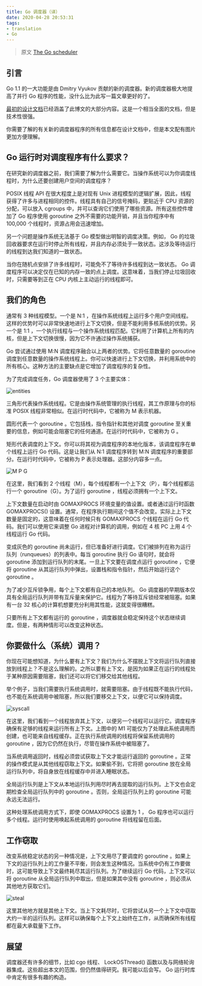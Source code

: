 ```yaml
---
title: Go 调度器（译）
date: 2020-04-28 20:53:31
tags:
- translation
- Go
---
```


> 原文 [The Go scheduler](https://morsmachine.dk/go-scheduler)

<!--more-->

## 引言

Go 1.1 的一大功能是由 Dmitry Vyukov 贡献的新的调度器。新的调度器极大地提高了并行 Go 程序的性能，没什么比为此写一篇文章更好的了。

[最初的设计文档](https://docs.google.com/document/d/1TTj4T2JO42uD5ID9e89oa0sLKhJYD0Y_kqxDv3I3XMw)已经涵盖了此博文的大部分内容。这是一个相当全面的文档，但是技术性很强。

你需要了解的有关新的调度器程序的所有信息都在设计文档中，但是本文配有图片更加方便理解。

## Go 运行时对调度程序有什么要求？

在研究新的调度器之前，我们需要了解为什么需要它。当操作系统可以为你调度线程时，为什么还要创建用户空间的调度程序？

POSIX 线程 API 在很大程度上是对现有 Unix 进程模型的逻辑扩展，因此，线程获得了许多与进程相同的控件。线程具有自己的信号掩码，更贴近于 CPU 资源的分配，可以放入 cgroups 中，并可以查询它们使用了哪些资源。所有这些控件增加了 Go 程序使用 goroutine 之外不需要的功能开销，并且当你程序中有 100,000 个线程时，资源占用会迅速增加。

另一个问题是操作系统无法基于 Go 模型做出明智的调度决策。例如， Go 的垃圾回收器要求在运行时停止所有线程，并且内存必须处于一致状态。这涉及等待运行的线程到达我们知道的一致状态。

当你在随机点安排了许多线程时，可能免不了等待许多线程到达一致状态。 Go 调度程序可以决定仅在已知的内存一致的点上调度。这意味着，当我们停止垃圾回收时，只需要等到正在 CPU 内核上主动运行的线程即可。

## 我们的角色

通常有 3 种线程模型。一个是 N:1 ，在操作系统线程上运行多个用户空间线程。这样的优势时可以非常快速地进行上下文切换，但是不能利用多核系统的优势。另一个是 1:1 ，一个执行线程与一个操作系统线程匹配。它利用了计算机上所有的内核，但是上下文切换很慢，因为它不许通过操作系统捕获。

Go 尝试通过使用 M:N 调度程序融合以上两者的优势。它将任意数量的 goroutine 调度到任意数量的操作系统线程上。你可以快速进行上下文切换，并利用系统中的所有核心。这种方法的主要缺点是它增加了调度程序的复杂性。

为了完成调度任务，Go 调度器使用了 3 个主要实体：

![entities](entities.jpg)

三角形代表操作系统线程。它是由操作系统管理的执行线程，其工作原理与你的标准 POSIX 线程非常相似。在运行时代码中，它被称为 M 表示机器。

圆形代表一个 goroutine 。它包括栈，指令指针和其他对调度 goroutine 至关重要的信息，例如可能会阻塞它的任何通道。在运行时代码中，它被称为 G 。

矩形代表调度的上下文。你可以将其视为调度程序的本地化版本，该调度程序在单个线程上运行 Go 代码。这是让我们从 N:1 调度程序转到 M:N 调度程序的重要部分。在运行时代码中，它被称为 P 表示处理器。这部分内容多一点。

![M P G](in-motion.jpg)

在这里，我们看到 2 个线程（M），每个线程都有一个上下文（P），每个线程都运行一个 goroutine（G）。为了运行 goroutine ，线程必须拥有一个上下文。

上下文数量在启动时由 GOMAXPROCS 环境变量的值设置。或者通过运行时函数 GOMAXPROCS() 设置。通常，在程序执行期间这个值不会改变。实际上上下文数量是固定的，这意味着在任何时候只有 GOMAXPROCS 个线程在运行 Go 代码。我们可以使用它来调整 Go 进程对计算机的调用，例如在 4 核 PC 上用 4 个线程运行 Go 代码。

变成灰色的 goroutine 尚未运行，但已准备好进行调度。它们被排列在称为运行队列（runqueues）的列表中。每当 goroutine 执行 Go 语句时，就会将 goroutine 添加到运行队列的末尾。一旦上下文要在调度点运行 goroutine ，它便将 goroutine 从其运行队列中弹出，设置栈和指令指针，然后开始运行这个 goroutine 。

为了减少互斥锁争用，每个上下文都有自己的本地队列。 Go 调度器的早期版本仅具有全局运行队列并带有互斥量来保护它。线程为了等待互斥锁经常被阻塞。如果有一台 32 核心的计算机想要充分利用其性能，这就变得很糟糕。

只要所有上下文都有运行的 goroutine ，调度器就会稳定保持这个状态继续调度。但是，有两种情形可以改变这种状态。

## 你要做什么（系统）调用？

你现在可能想知道，为什么要有上下文？我们为什么不摆脱上下文将运行队列直接放到线程上？不是这么理解的。之所以要有上下文，是因为如果正在运行的线程处于某种原因需要阻塞，我们还可以将它们移交给其他线程。

举个例子，当我们需要执行系统调用时，就需要阻塞。由于线程既不能执行代码，也不能在系统调用中被阻塞，所以我们要移交上下文，以便它可以保持调度。

![syscall](syscall.jpg)

在这里，我们看到一个线程放弃其上下文，以便另一个线程可以运行它。调度程序确保有足够的线程来运行所有上下文。上图中的 M1 可能仅为了处理此系统调用而创建，也可能来自线程缓存。正在执行系统调用的线程将保留系统调用的 goroutine ，因为它仍然在执行，尽管在操作系统中被阻塞了。

当系统调用返回时，线程必须尝试获取上下文才能运行返回的 goroutine 。正常的操作模式是从其他线程窃取上下文。如果偷不到，它将把 goroutine 放在全局运行队列中，将自身放在线程缓存中并进入睡眠状态。

全局运行队列是上下文从本地运行队列用尽时再去提取的运行队列。上下文也会定期检查全局运行队列中的 goroutine 。否则，全局运行队列上的 goroutine 可能永远无法运行。

这种处理系统调用方式下，即使 GOMAXPROCS 设置为 1 ， Go 程序也可以运行多个线程。运行时使用唤起系统调用的 goroutine 将线程留在后面。

## 工作窃取

改变系统稳定状态的另一种情况是，上下文用尽了要调度的 goroutine 。如果上下文的运行队列上的工作量不平衡，则会发生这种情况。当系统中仍有工作要做时，这可能导致上下文最终耗尽其运行队列。为了继续运行 Go 代码，上下文可以将 goroutine 从全局运行队列中取出，但是如果其中没有 goroutine ，则必须从其他地方获取它们。

![steal](steal.jpg)

这里其他地方就是其他上下文。当上下文耗尽时，它将尝试从另一个上下文中窃取大约一半的运行队列。这样可以确保每个上下文上始终在工作，从而确保所有线程都在最大承载量下工作。

## 展望

调度器还有许多的细节，比如 cgo 线程、 LockOSThread() 函数以及与网络轮询器集成。这些超出本文的范围，但仍然值得研究。我可能以后会写。 Go 运行时库中肯定有很多有趣的构造。
